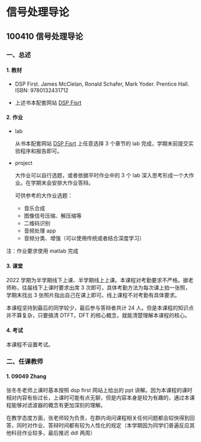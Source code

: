 # 信号处理导论

## 100410 信号处理导论

### 一、总述

#### 1. 教材

* DSP First. James McClelan, Ronald Schafer, Mark Yoder. Prentice Hall. ISBN: 9780132431712

* 上述书本配套网站 [DSP Fisrt](https://dspfirst.gatech.edu)

#### 2. 作业

* lab

  从书本配套网站 [DSP Fisrt](https://dspfirst.gatech.edu) 上任意选择 3 个章节的 lab 完成，学期末前提交实验程序和报告即可。

* project

  大作业可以自行选题，或者依据平时作业中的 3 个 lab 深入思考形成一个大作业。在学期末会安排大作业答辩。

  可供参考的大作业选题：

  * 音乐合成
  * 图像信号压缩、解压缩等
  * 二维码识别
  * 音频处理 app
  * 音频分类、增强（可以使用传统或者结合深度学习）

注：作业要求使用 matlab 完成

#### 3. 课堂

2022 学期为半学期线下上课、半学期线上上课。本课程对考勤要求不严格。据老师称，往届线下上课时要求出席 3 次即可，具体考勤方法为每次课上拍一张照，学期末找出 3 张照片指出自己在课上即可。线上课程不对考勤有具体要求。

本课程坚持到最后的同学较少，最后参与答辩者共计 24 人。但是本课程的知识点并不算复杂，只要搞清 DTFT，DFT 的核心概念，就能清楚理解本课程的核心。

#### 4. 考试

本课程不设置考试。

### 二、任课教师

#### 1. 09049 Zhang

张冬冬老师上课时基本按照 dsp first 网站上给出的 ppt 讲解。因为本课程的课时相对内容有些过长，上课时可能有点无聊，但是内容本身是较为有趣的，通过本课程能够对滤波器的概念有更加深刻的理解。

在教学态度方面，张老师较为负责，在群内询问课程相关任何问题都会较快得到回答，同时对作业、答辩时间都有较为人性化的规定（本学期因为同学们普遍反应其他科目作业较多，最后推迟 ddl 两周）
